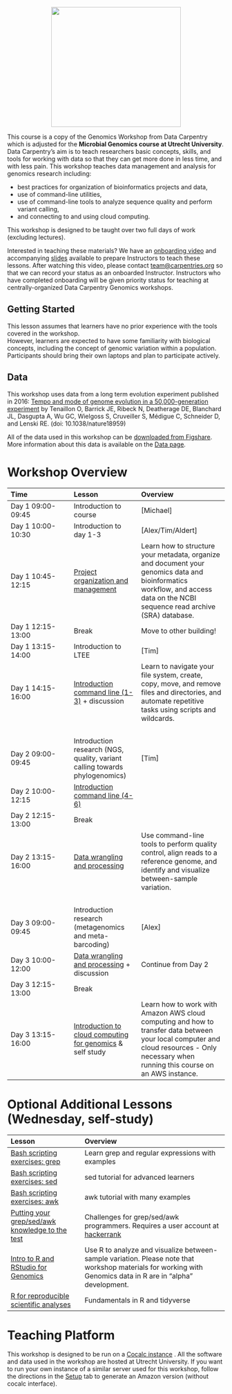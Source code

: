 <p align="center">
  <img width="300" height="277" src="https://mmb-umcu.github.io/genomics-workshop/fig/logo.png" />
</p

This course is a copy of the Genomics Workshop from Data Carpentry which is adjusted for the **Microbial Genomics course at Utrecht University**.
Data Carpentry’s aim is to teach researchers basic concepts, skills, and tools for working
with data so that they can get more done in less time, and with less pain. This workshop
teaches data management and analysis for genomics research including: 

- best practices for organization of bioinformatics projects and data, 
- use of command-line utilities, 
- use of command-line tools to analyze sequence quality and perform variant calling, 
- and connecting to and using cloud computing.  

This workshop is designed to be taught over two full days of work (excluding lectures).  
  
Interested in teaching these materials? We have an [onboarding video](https://www.youtube.com/watch?v=zgdutO5tejo) and accompanying [slides](https://docs.google.com/presentation/d/1fLlT2lPv32DqCFpRPPdHZBNHiQTpK79wd5Z3nsFwL3s/edit#slide=id.p) available to prepare Instructors to teach these lessons. After watching this video, please contact team@carpentries.org so that we can record your status as an onboarded Instructor. Instructors who have completed onboarding will be given priority status for teaching at centrally-organized Data Carpentry Genomics workshops.


## Getting Started

This lesson assumes that learners have no prior experience with the tools covered in the workshop.  
However, learners are expected to have some familiarity with biological concepts, including the concept of genomic variation within a population. Participants should bring their own laptops and plan to participate actively. 
   

## Data
 
This workshop uses data from a long term evolution experiment published in 2016: [Tempo and mode of genome evolution in a 50,000-generation experiment](https://www.ncbi.nlm.nih.gov/pmc/articles/PMC4988878/) by Tenaillon O, Barrick JE, Ribeck N, Deatherage DE, Blanchard JL, Dasgupta A, Wu GC, Wielgoss S, Cruveiller S, Médigue C, Schneider D, and Lenski RE. (doi: 10.1038/nature18959)  
  
All of the data used in this workshop can be [downloaded from Figshare](https://figshare.com/articles/Data_Carpentry_Genomics_beta_2_0/7726454).  
More information about this data is available on the [Data page](https://datacarpentry.org/organization-genomics/data/).  
  

# Workshop Overview 

| Time&nbsp;&nbsp;&nbsp;&nbsp;&nbsp;&nbsp;&nbsp;&nbsp;&nbsp;&nbsp;&nbsp;&nbsp;&nbsp;&nbsp;&nbsp;&nbsp;&nbsp;&nbsp;&nbsp;&nbsp;&nbsp;| Lesson | Overview |
| :-- | :-- | :-- |
| Day 1 09:00-09:45 | Introduction to course | [Michael] |
| Day 1 10:00-10:30 | Introduction to day 1-3 | [Alex/Tim/Aldert] |
| Day 1 10:45-12:15 | [Project organization and management](https://aldertzomer.github.io/organization-genomics/) | Learn how to structure your metadata, organize and document your genomics data and bioinformatics workflow, and access data on the NCBI sequence read archive (SRA) database.|
| Day 1 12:15-13:00 | Break | Move to other building! |
| Day 1 13:15-14:00 | Introduction to LTEE | [Tim] |
| Day 1 14:15-16:00 | [Introduction command line (1-3)](https://aldertzomer.github.io/shell-genomics/) + discussion |  Learn to navigate your file system, create, copy, move, and remove files and directories, and automate repetitive tasks using scripts and wildcards. |
| &nbsp;  &nbsp; | | |
| Day 2 09:00-09:45 | Introduction research (NGS, quality, variant calling towards phylogenomics) | [Tim] |
| Day 2 10:00-12:15 | [Introduction command line (4-6)](https://aldertzomer.github.io/shell-genomics/) |
| Day 2 12:15-13:00 | Break |
| Day 2 13:15-16:00 | [Data wrangling and processing](https://aldertzomer.github.io/wrangling-genomics/) | Use command-line tools to perform quality control, align reads to a reference genome, and identify and visualize between-sample variation. |
| &nbsp;  &nbsp; | | |
| Day 3 09:00-09:45 | Introduction research (metagenomics and meta-barcoding) | [Alex] |
| Day 3 10:00-12:00 | [Data wrangling and processing](https://aldertzomer.github.io/wrangling-genomics/) + discussion | Continue from Day 2 |
| Day 3 12:15-13:00 | Break |
| Day 3 13:15-16:00 |[Introduction to cloud computing for genomics](http://aldertzomer.github.io/cloud-genomics/) & self study | Learn how to work with Amazon AWS cloud computing and how to transfer data between your local computer and cloud resources - Only necessary when running this course on an AWS instance. 
  
# **Optional** Additional Lessons (Wednesday, self-study)

| Lesson | Overview |
| :-- | :-- |
| [Bash scripting exercises: grep](https://ryanstutorials.net/linuxtutorial/grep.php) | Learn grep and regular expressions with examples 
| [Bash scripting exercises: sed](https://www.tutorialspoint.com/sed/) | sed tutorial for advanced learners
| [Bash scripting exercises: awk](https://www.tutorialspoint.com/sed/) | awk tutorial with many examples 
| [Putting your grep/sed/awk knowledge to the test](https://www.hackerrank.com/domains/shell?filters%5Bsubdomains%5D%5B%5D=grep-sed-awk) | Challenges for grep/sed/awk programmers. Requires a user account at [hackerrank](http://www.hackerrank.com)
| [Intro to R and RStudio for Genomics](https://datacarpentry.org/genomics-r-intro/) | Use R to analyze and visualize between-sample variation. Please note that workshop materials for working with Genomics data in R are in “alpha” development.|
| [R for reproducible scientific analyses](https://swcarpentry.github.io/r-novice-gapminder/) | Fundamentals in R and tidyverse |

# Teaching Platform
This workshop is designed to be run on a [Cocalc instance](https://cocalc4.science.uu.nl/) . All the software and data used in the workshop are hosted at Utrecht University.
If you want to run your own instance of a similar server used for this workshop, follow the directions in the [Setup](setup.html) tab to generate an Amazon version (without cocalc interface). 

